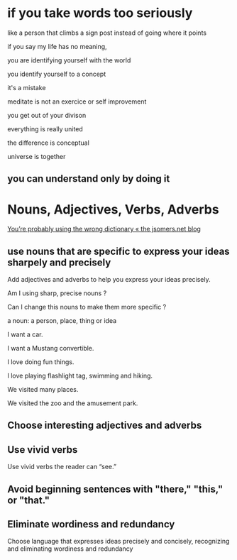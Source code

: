 if you take words too seriously
===

like a person that climbs a sign post instead of going where it points

if you say my life has no meaning,

you are identifying yourself with the world

you identify yourself to a concept

it's a mistake

meditate is not an exercice or self improvement

you get out of your divison

everything is really united

the difference is conceptual

universe is together

you can understand only by doing it
---

Nouns, Adjectives, Verbs, Adverbs
===

[You’re probably using the wrong dictionary « the jsomers.net blog](http://jsomers.net/blog/dictionary)

## **use nouns that are specific to express your ideas sharpely and precisely**

Add adjectives and adverbs to help you express your ideas precisely.

Am I using sharp, precise nouns ?

Can I change this nouns to make them more specific ?

a noun: a person, place, thing or idea

I want a car.

I want a Mustang convertible.

I love doing fun things.

I love playing flashlight tag, swimming and hiking.

We visited many places.

We visited the zoo and the amusement park.

## **Choose interesting adjectives and adverbs**

## Use vivid verbs

Use vivid verbs the reader can “see.”

## Avoid beginning sentences with "there," "this," or "that."

## Eliminate wordiness and redundancy

Choose language that expresses ideas precisely and concisely, recognizing and eliminating wordiness and redundancy